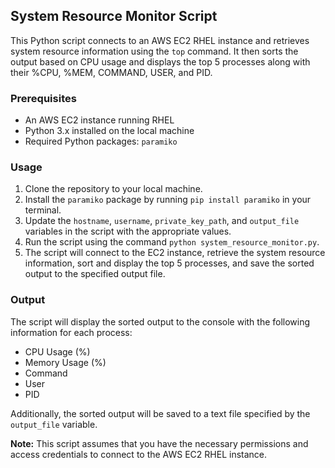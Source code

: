 ## System Resource Monitor Script
This Python script connects to an AWS EC2 RHEL instance and retrieves system resource information using the `top` command. It then sorts the output based on CPU usage and displays the top 5 processes along with their %CPU, %MEM, COMMAND, USER, and PID.

### Prerequisites
- An AWS EC2 instance running RHEL
- Python 3.x installed on the local machine
- Required Python packages: `paramiko`

### Usage
1. Clone the repository to your local machine.
2. Install the `paramiko` package by running `pip install paramiko` in your terminal.
3. Update the `hostname`, `username`, `private_key_path`, and `output_file` variables in the script with the appropriate values.
4. Run the script using the command `python system_resource_monitor.py`.
5. The script will connect to the EC2 instance, retrieve the system resource information, sort and display the top 5 processes, and save the sorted output to the specified output file.

### Output
The script will display the sorted output to the console with the following information for each process:
- CPU Usage (%)
- Memory Usage (%)
- Command
- User
- PID

Additionally, the sorted output will be saved to a text file specified by the `output_file` variable.

**Note:** This script assumes that you have the necessary permissions and access credentials to connect to the AWS EC2 RHEL instance.